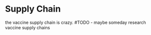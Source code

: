 

# Supply Chain
the vaccine supply chain is crazy.
#TODO - maybe someday research vaccine supply chains

